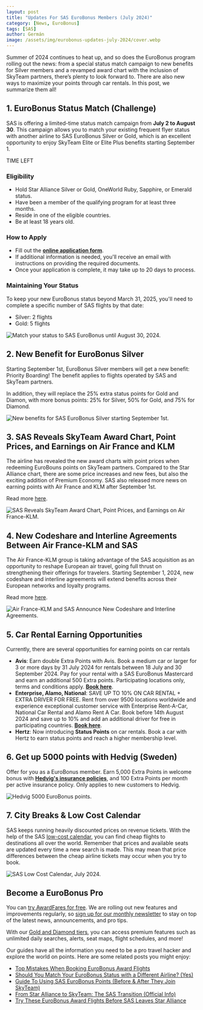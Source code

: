```yaml
---
layout: post
title: "Updates For SAS EuroBonus Members (July 2024)"
category: [News, EuroBonus]
tags: [SAS]
author: Germán
image: /assets/img/eurobonus-updates-july-2024/cover.webp
---
```


Summer of 2024 continues to heat up, and so does the EuroBonus program rolling out the news: from a special status match campaign to new benefits for Silver members and a revamped award chart with the inclusion of SkyTeam partners, there’s plenty to look forward to. There are also new ways to maximize your points through car rentals. In this post, we summarize them all!

## 1. EuroBonus Status Match (Challenge)

SAS is offering a limited-time status match campaign from **July 2 to August 30**. This campaign allows you to match your existing frequent flyer status with another airline to SAS EuroBonus Silver or Gold, which is an excellent opportunity to enjoy SkyTeam Elite or Elite Plus benefits starting September 1.

<div data-countdown="2024-08-30T22:59:00.000+02:00">
  TIME LEFT
</div>

### Eligibility

* Hold Star Alliance Silver or Gold, OneWorld Ruby, Sapphire, or Emerald status.
* Have been a member of the qualifying program for at least three months.
* Reside in one of the eligible countries.
* Be at least 18 years old.

### How to Apply

* Fill out the [**online application form**](https://statusmatch.flysas.com/).
* If additional information is needed, you'll receive an email with instructions on providing the required documents.
* Once your application is complete, it may take up to 20 days to process.

### Maintaining Your Status

To keep your new EuroBonus status beyond March 31, 2025, you'll need to complete a specific number of SAS flights by that date:

* Silver: 2 flights
* Gold: 5 flights

<img src="../assets/img/eurobonus-updates-july-2024/eb-status-match.webp" alt="Match your status to SAS EuroBonus until August 30, 2024." class="noborder"/> 

## 2. New Benefit for EuroBonus Silver

Starting September 1st, EuroBonus Silver members will get a new benefit: Priority Boarding! The benefit applies to flights operated by SAS and SkyTeam partners.

In addition, they will replace the 25% extra status points for Gold and Diamon, with more bonus points: 25% for Silver, 50% for Gold, and 75% for Diamond.

<img src="../assets/img/eurobonus-updates-july-2024/eb-silver.webp" alt="New benefits for SAS EuroBonus Silver starting September 1st." class="noborder"/> 

## 3. SAS Reveals SkyTeam Award Chart, Point Prices, and Earnings on Air France and KLM

The airline has revealed the new award charts with point prices when redeeming EuroBouns points on SkyTeam partners. Compared to the Star Alliance chart, there are some price increases and new fees, but also the exciting addition of Premium Economy. SAS also released more news on earning points with Air France and KLM after September 1st.

Read more [here](https://blog.awardfares.com/sas-skyteam-award-chart/).

<img src="../assets/img/sas-skyteam-award-chart/cover.webp" alt="SAS Reveals SkyTeam Award Chart, Point Prices, and Earnings on Air France-KLM." class="noborder"/>

## 4. New Codeshare and Interline Agreements Between Air France-KLM and SAS 

The Air France-KLM group is taking advantage of the SAS acquisition as an opportunity to reshape European air travel, going full thrust on strengthening their offerings for travelers. Starting September 1, 2024, new codeshare and interline agreements will extend benefits across their European networks and loyalty programs.

Read more [here](https://blog.awardfares.com/af-klm-sas-codeshare/).

<img src="../assets/img/af-klm-sas-codeshare/cover.webp" alt="Air France-KLM and SAS Announce New Codeshare and Interline Agreements." class="noborder"/>

## 5. Car Rental Earning Opportunities

Currently, there are several opportunities for earning points on car rentals

* **Avis**: Earn double Extra Points with Avis. Book a medium car or larger for 3 or more days by 31 July 2024 for rentals between 18 July and 30 September 2024. Pay for your rental with a SAS EuroBonus Mastercard and earn an additional 500 Extra points. Participating locations only, terms and conditions apply. [**Book  here**](https://www.flysas.com/en/book/carrental/?ptid=125.15).
* **Enterprise, Alamo, National**: SAVE UP TO 10% ON CAR RENTAL + EXTRA DRIVER FOR FREE. Rent from over 9500 locations worldwide and experience exceptional customer service with Enterprise Rent-A-Car, National Car Rental and Alamo Rent A Car. Book before 14th August 2024 and save up to 10% and add an additional driver for free in participating countries. [**Book here**](https://www.flysas.com/en/book/carrental/?ptid=125.16).
* **Hertz**: Now introducing **Status Points** on car rentals. Book a car with Hertz to earn status points and reach a higher membership level.

## 6. Get up 5000 points with Hedvig (Sweden)

Offer for you as a EuroBonus member. Earn 5,000 Extra Points in welcome bonus with [**Hedvig's insurance policies**](https://www.hedvig.com/se/partner/sas-eurobonus), and 100 Extra Points per month per active insurance policy. Only applies to new customers to Hedvig.

<img src="../assets/img/eurobonus-updates-july-2024/hedvig.webp" alt="Hedvig 5000 EuroBonus points." class="noborder"/> 

## 7. City Breaks & Low Cost Calendar

SAS keeps running heavily discounted prices on revenue tickets. With the help of the SAS [low-cost calendar](https://www.sas.se/lagpriskalender/?to=inrikes), you can find cheap flights to destinations all over the world. Remember that prices and available seats are updated every time a new search is made. This may mean that price differences between the cheap airline tickets may occur when you try to book.

<img src="../assets/img/eurobonus-updates-july-2024/low-price-calendar-july.webp" alt="SAS Low Cost Calendar, July 2024." class="noborder"/> 

## Become a EuroBonus Pro

You can [try AwardFares for free](https://awardfares.com/). We are rolling out new features and improvements regularly, so [sign up for our monthly newsletter](https://awardfares.com/newsletter) to stay on top of the latest news, announcements, and pro tips.

With our [Gold and Diamond tiers](https://awardfares.com/pricing), you can access premium features such as unlimited daily searches, alerts, seat maps, flight schedules, and more!

Our guides have all the information you need to be a pro travel hacker and explore the world on points. Here are some related posts you might enjoy:

- [Top Mistakes When Booking EuroBonus Award Flights](https://blog.awardfares.com/top-mistakes-eurobonus/)
- [Should You Match Your EuroBonus Status with a Different Airline? (Yes)](https://blog.awardfares.com/eurobonus-status-match/)
- [Guide To Using SAS EuroBonus Points (Before & After They Join SkyTeam)](https://blog.awardfares.com/eurobonus-guide/)
- [From Star Alliance to SkyTeam: The SAS Transition (Official Info)](https://blog.awardfares.com/sas-transition-to-skyteam/)
- [Try These EuroBonus Award Flights Before SAS Leaves Star Alliance](https://blog.awardfares.com/eurobonus-star-alliance-awards/)

<script src="/assets/js/countdown.js"></script>